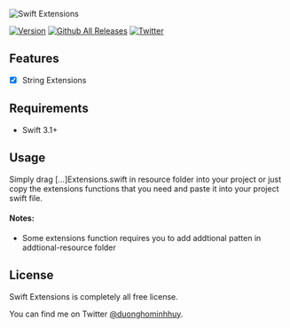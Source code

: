 ![Swift Extensions](https://octodex.github.com/images/puppeteer.png)

[![Version](http://img.shields.io/badge/version-1.0.0-green.svg?style=flat)](https://github.com/duonghominhhuy/swift-extensions)
[![Github All Releases](https://img.shields.io/github/downloads/duonghominhhuy/swift-extensions/total.svg)](https://github.com/duonghominhhuy/swift-extensions)
[![Twitter](https://img.shields.io/badge/twitter-@duonghominhhuy-blue.svg?style=flat)](http://twitter.com/duonghominhhuy)

## Features

- [x] String Extensions

## Requirements

- Swift 3.1+

## Usage

Simply drag [...]Extensions.swift in resource folder into your project or just copy the extensions functions that you need and paste it into your project swift file.

#### Notes:

- Some extensions function requires you to add addtional patten in addtional-resource folder



## License

Swift Extensions is completely all free license. 

You can find me on Twitter [@duonghominhhuy](https://twitter.com/duonghominhhuy).
